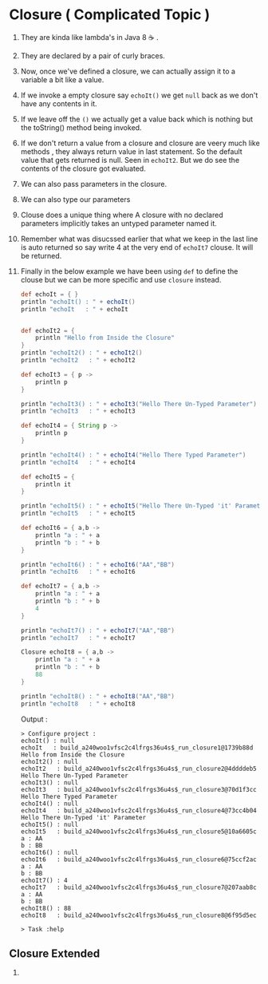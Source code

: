 # Closure ( Complicated Topic )

1. They are kinda like lambda's in Java 8 :coffee: .
2. They are declared by a pair of curly braces.
3. Now, once we've defined a closure, we can actually assign it to a variable a bit like a value.
4. If we invoke a empty closure say `echoIt()` we get `null` back as we don't have any contents in it.
5. If we leave off the `()` we actually get a value back which is nothing but the toString() method being invoked.
6. If we don't return a value from a closure and closure are veery much like methods , they always return value in last statement. So the default value that gets returned is null. Seen in `echoIt2`. But we do see the contents of the closure got evaluated.
7. We can also pass parameters in the closure.
8. We can also type our parameters
9. Clouse does a unique thing where A closure with no declared parameters implicitly takes an untyped parameter named it.
10. Remember what was disucssed earlier that what we keep in the last line is auto returned so say write 4 at the very end of `echoIt7` clouse. It will be returned.
11. Finally in the below example we have been using `def` to define the clouse but we can be more specific and use `closure` instead.

    ```groovy
    def echoIt = { }
    println "echoIt() : " + echoIt() 
    println "echoIt   : " + echoIt   


    def echoIt2 = { 
        println "Hello from Inside the Closure"
    }
    println "echoIt2() : " + echoIt2() 
    println "echoIt2   : " + echoIt2   

    def echoIt3 = { p -> 
        println p
    }

    println "echoIt3() : " + echoIt3("Hello There Un-Typed Parameter") 
    println "echoIt3   : " + echoIt3

    def echoIt4 = { String p -> 
        println p
    }

    println "echoIt4() : " + echoIt4("Hello There Typed Parameter") 
    println "echoIt4   : " + echoIt4

    def echoIt5 = {
        println it
    }

    println "echoIt5() : " + echoIt5("Hello There Un-Typed 'it' Parameter") 
    println "echoIt5   : " + echoIt5

    def echoIt6 = { a,b ->  
        println "a : " + a
        println "b : " + b
    }

    println "echoIt6() : " + echoIt6("AA","BB") 
    println "echoIt6   : " + echoIt6

    def echoIt7 = { a,b ->  
        println "a : " + a
        println "b : " + b
        4
    }

    println "echoIt7() : " + echoIt7("AA","BB") 
    println "echoIt7   : " + echoIt7

    Closure echoIt8 = { a,b ->  
        println "a : " + a
        println "b : " + b
        88
    }

    println "echoIt8() : " + echoIt8("AA","BB") 
    println "echoIt8   : " + echoIt8
    ```

    Output :
    ```
    > Configure project :
    echoIt() : null
    echoIt   : build_a240woo1vfsc2c4lfrgs36u4s$_run_closure1@1739b88d
    Hello from Inside the Closure
    echoIt2() : null
    echoIt2   : build_a240woo1vfsc2c4lfrgs36u4s$_run_closure2@4ddddeb5
    Hello There Un-Typed Parameter
    echoIt3() : null
    echoIt3   : build_a240woo1vfsc2c4lfrgs36u4s$_run_closure3@70d1f3cc
    Hello There Typed Parameter
    echoIt4() : null
    echoIt4   : build_a240woo1vfsc2c4lfrgs36u4s$_run_closure4@73cc4b04
    Hello There Un-Typed 'it' Parameter
    echoIt5() : null
    echoIt5   : build_a240woo1vfsc2c4lfrgs36u4s$_run_closure5@10a6605c
    a : AA
    b : BB
    echoIt6() : null
    echoIt6   : build_a240woo1vfsc2c4lfrgs36u4s$_run_closure6@75ccf2ac
    a : AA
    b : BB
    echoIt7() : 4
    echoIt7   : build_a240woo1vfsc2c4lfrgs36u4s$_run_closure7@207aab8c
    a : AA
    b : BB
    echoIt8() : 88
    echoIt8   : build_a240woo1vfsc2c4lfrgs36u4s$_run_closure8@6f95d5ec

    > Task :help
    ```

## Closure Extended

1. 
